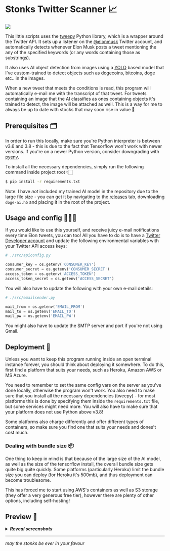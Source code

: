 # Stonks Twitter Scanner 📈

<img src="https://img.shields.io/badge/python-3.6%20%7C%203.7%20%7C%203.8-blue" />

This little scripts uses the [tweepy](https://www.tweepy.org/) Python library, which is a wrapper around the Twitter API.
It sets up a listener on the [@elonmusk](https://twitter.com/elonmusk) Twitter account, and automatically detects whenever Elon Musk posts a tweet mentioning the any of the specified keywords
(or any words containing those as substrings). 

It also uses AI object detection from images using a [YOLO](https://pjreddie.com/darknet/yolo/) based model that I've custom-trained to detect
objects such as dogecoins, bitcoins, doge etc.. in the images.

When a new tweet that meets the conditions is read, this program will automatically e-mail me with the transcript of that tweet. For tweets containing an image that the AI
classifies as ones containing objects it's trained to detect, the image will be attached as well. This is a way for me
to always be up to date with stocks that may soon rise in value 🤡

## Prerequisites 🗂

In order to run this locally, make sure you're Python interpreter is between v3.6 and 3.8 - 
this is due to the fact that Tensorflow won't work with newer versions. If you're on a newer
Python version, consider downgrading with [pyenv](https://github.com/pyenv/pyenv).

To install all the necessary dependencies, simply run the following command inside project root 👇🏻

```bash
$ pip install -r requirements.txt
```

Note:
I have *not* included my trained AI model in the repository due to the large file size - 
you can get it by navigating to the [releases](https://github.com/PiotrRut/elonmusk-twitter-notifier/releases) tab, downloading `doge-ai.h5` and placing it in the root
of the project.

## Usage and config 👨🏻‍💻

If you would like to use this yourself, and receive juicy e-mail notifications every time
Elon tweets, you can too! All you have to do is to have a [Twitter Developer account](https://developer.twitter.com/en) and update the following environmental variables with your
Twitter API access keys:

```python
# ./src/apiconfig.py

consumer_key = os.getenv('CONSUMER_KEY')
consumer_secret = os.getenv('CONSUMER_SECRET')
access_token = os.getenv('ACCESS_TOKEN')
access_token_secret = os.getenv('ACCESS_SECRET')
```

You will also have to update the following with your own e-mail details:

```python
# ./src/emailsender.py

mail_from = os.getenv('EMAIL_FROM')
mail_to = os.getenv('EMAIL_TO')
mail_pw = os.getenv('EMAIL_PW')
```
You might also have to update the SMTP server and port if you're not using Gmail.

## Deployment 🚀

Unless you want to keep this program running inside an open terminal instance forever, you should think about
deploying it somewhere. To do this, first find a platform that suits your needs, such as Heroku, Amazon AWS or MS Azure.

You need to remember to set the same config vars on the server as you've done locally, otherwise
the program won't work. You also need to make sure that you install all the necessary dependencies (tweepy) - for most platforms this is done
by specifying them inside the `requirements.txt` file, but some services might need more. You will also have to make sure that your platform does not use Python above v3.8!

Some platforms also charge differently and offer different types of containers, so make sure you find one that suits your needs and dones't cost much.

### Dealing with bundle size 📦
One thing to keep in mind is that because of the large size of the AI model, as well as the size of the tensorflow install, the overall bundle size gets quite big quite quickly. Some platforms
(particularly Heroku) limit the bundle size you can deploy (for Heroku it's 500mb), and thus deployment can become troublesome.

This has forced me to start using AWS's containers as well as S3 storage (they offer a very generous free tier), however there are plenty of other options, including self-hosting!

## Preview 📲

<details>
  <summary><i><b>Reveal screenshots</b></i></summary>
  <p>

| Notification | Image attachment |
| ----------- | ----------- |
| ![image](https://user-images.githubusercontent.com/43642399/113286944-c62d7a00-92e4-11eb-9a78-1f64b43f13df.png) | ![image](https://user-images.githubusercontent.com/43642399/113286990-d9404a00-92e4-11eb-9dd9-be259d80ef7b.png) |

  </p>
</details>


---
_may the stonks be ever in your favour_
